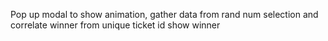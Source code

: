 Pop up modal to show animation, gather data from rand num selection and correlate winner from unique ticket id
show winner
